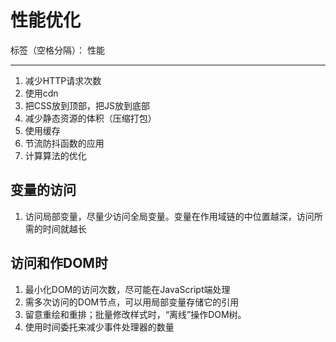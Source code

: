 ﻿# 性能优化

标签（空格分隔）： 性能

---

1. 减少HTTP请求次数
2. 使用cdn
3. 把CSS放到顶部，把JS放到底部
4. 减少静态资源的体积（压缩打包）
5. 使用缓存
6. 节流防抖函数的应用
7. 计算算法的优化

## 变量的访问
1. 访问局部变量，尽量少访问全局变量。变量在作用域链的中位置越深，访问所需的时间就越长

##  访问和作DOM时

1. 最小化DOM的访问次数，尽可能在JavaScript端处理
2. 需多次访问的DOM节点，可以用局部变量存储它的引用
3. 留意重绘和重排；批量修改样式时，“离线”操作DOM树。
4. 使用时间委托来减少事件处理器的数量



